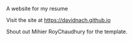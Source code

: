 A website for my resume

Visit the site at https://davidnach.github.io

Shout out Mihier RoyChaudhury for the template.
